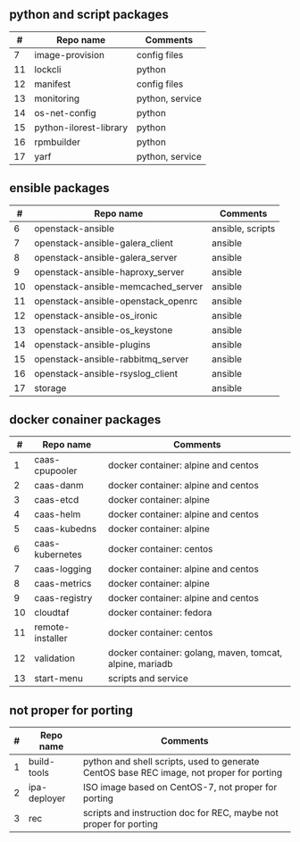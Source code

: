 ## python and script packages

| #     |Repo name|Comments|
|-------|---------|--------|
|7|image-provision|config files|
|11|lockcli|python|
|12|manifest|config files|
|13|monitoring|python, service|
|14|os-net-config|python|
|15|python-ilorest-library|python|
|16|rpmbuilder|python|
|17|yarf|python, service|

## ensible packages

| #     |Repo name|Comments|
|-------|---------|--------|
|6|openstack-ansible|ansible, scripts|
|7|openstack-ansible-galera_client|ansible|
|8|openstack-ansible-galera_server|ansible|
|9|openstack-ansible-haproxy_server|ansible|
|10|openstack-ansible-memcached_server|ansible|
|11|openstack-ansible-openstack_openrc|ansible|
|12|openstack-ansible-os_ironic|ansible|
|13|openstack-ansible-os_keystone|ansible|
|14|openstack-ansible-plugins|ansible|
|15|openstack-ansible-rabbitmq_server|ansible|
|16|openstack-ansible-rsyslog_client|ansible|
|17|storage|ansible|

## docker conainer packages

| #     |Repo name|Comments|
|-------|---------|--------|
|1|caas-cpupooler|docker container: alpine and centos|
|2|caas-danm|docker container: alpine and centos|
|3|caas-etcd|docker container: alpine|
|4|caas-helm|docker container: alpine and centos|
|5|caas-kubedns|docker container: alpine|
|6|caas-kubernetes|docker container: centos|
|7|caas-logging|docker container: alpine and centos|
|8|caas-metrics|docker container: alpine|
|9|caas-registry|docker container: alpine and centos|
|10|cloudtaf|docker container: fedora|
|11|remote-installer|docker container: centos|
|12|validation|docker container: golang, maven, tomcat, alpine, mariadb|
|13|start-menu|scripts and service|

## not proper for porting

| #     |Repo name|Comments|
|-------|---------|--------|
|1|build-tools|python and shell scripts, used to generate CentOS base REC image, not proper for porting|
|2|ipa-deployer|ISO image based on CentOS-7, not proper for porting|
|3|rec|scripts and instruction doc for REC, maybe not proper for porting|
